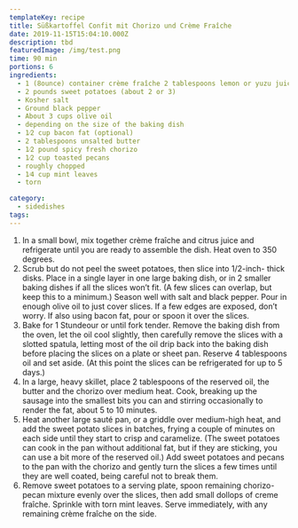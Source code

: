 ```yaml
---
templateKey: recipe
title: Süßkartoffel Confit mit Chorizo und Crème Fraîche
date: 2019-11-15T15:04:10.000Z
description: tbd
featuredImage: /img/test.png
time: 90 min
portions: 6
ingredients:
  - 1 (8­ounce) container crème fraîche 2 tablespoons lemon or yuzu juice
  - 2 pounds sweet potatoes (about 2 or 3)
  - Kosher salt
  - Ground black pepper
  - About 3 cups olive oil
  - depending on the size of the baking dish
  - 1⁄2 cup bacon fat (optional)
  - 2 tablespoons unsalted butter
  - 1⁄2 pound spicy fresh chorizo
  - 1⁄2 cup toasted pecans
  - roughly chopped
  - 1⁄4 cup mint leaves
  - torn

category:
  - sidedishes
tags:
---
```


1. In a small bowl, mix together crème fraîche and citrus juice and refrigerate until you are ready to assemble the dish. Heat oven to 350 degrees.
2. Scrub but do not peel the sweet potatoes, then slice into 1/2-inch- thick disks. Place in a single layer in one large baking dish, or in 2 smaller baking dishes if all the slices won’t fit. (A few slices can overlap, but keep this to a minimum.) Season well with salt and black pepper. Pour in enough olive oil to just cover slices. If a few edges are exposed, don’t worry. If also using bacon fat, pour or spoon it over the slices.
3. Bake for 1 Stundeour or until fork tender. Remove the baking dish from the oven, let the oil cool slightly, then carefully remove the slices with a slotted spatula, letting most of the oil drip back into the baking dish before placing the slices on a plate or sheet pan. Reserve 4 tablespoons oil and set aside. (At this point the slices can be refrigerated for up to 5 days.)
4. In a large, heavy skillet, place 2 tablespoons of the reserved oil, the butter and the chorizo over medium heat. Cook, breaking up the sausage into the smallest bits you can and stirring occasionally to render the fat, about 5 to 10 minutes.
5. Heat another large sauté pan, or a griddle over medium-high heat, and add the sweet potato slices in batches, frying a couple of minutes on each side until they start to crisp and caramelize. (The sweet potatoes can cook in the pan without additional fat, but if they are sticking, you can use a bit more of the reserved oil.) Add sweet potatoes and pecans to the pan with the chorizo and gently turn the slices a few times until they are well coated, being careful not to break them.
6. Remove sweet potatoes to a serving plate, spoon remaining chorizo- pecan mixture evenly over the slices, then add small dollops of creme fraîche. Sprinkle with torn mint leaves. Serve immediately, with any remaining crème fraîche on the side.
